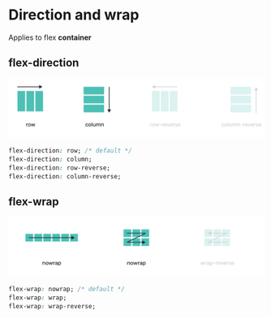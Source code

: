# Direction and wrap

Applies to flex **container** <!-- todo: don't forget to stess that flex-1 applies to a child -->

## flex-direction

![...](./media/flex-direction-1.png)

```css
flex-direction: row; /* default */
flex-direction: column;
flex-direction: row-reverse;
flex-direction: column-reverse;  
```

## flex-wrap

![...](./media/flex-wrap-1.png)

```css
flex-wrap: nowrap; /* default */ 
flex-wrap: wrap;
flex-wrap: wrap-reverse;
```